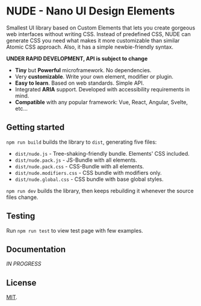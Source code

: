 # NUDE - Nano UI Design Elements

Smallest UI library based on Custom Elements that lets you create gorgeous web interfaces without writing CSS. Instead of predefined CSS, NUDE can generate CSS you need what makes it more customizable than similar Atomic CSS approach. Also, it has a simple newbie-friendly syntax.

**UNDER RAPID DEVELOPMENT, API is subject to change**

* **Tiny** but **Powerful** microframework. No dependencies.
* Very **customizable**. Write your own element, modifier or plugin.
* **Easy to learn**. Based on web standards. Simple API.
* Integrated **ARIA** support. Developed with accessibility requirements in mind.
* **Compatible** with any popular framework: Vue, React, Angular, Svelte, etc...

## Getting started

`npm run build` builds the library to `dist`, generating five files:

* `dist/nude.js` - Tree-shaking-friendly bundle. Elements' CSS included.
* `dist/nude.pack.js` - JS-Bundle with all elements.
* `dist/nude.pack.css` - CSS-Bundle with all elements.
* `dist/nude.modifiers.css` - CSS bundle with modifiers only.
* `dist/nude.global.css` - CSS bundle with base global styles.

`npm run dev` builds the library, then keeps rebuilding it whenever the source files change.

## Testing

Run `npm run test` to view test page with few examples.

## Documentation

*IN PROGRESS*

## License

[MIT](LICENSE).
